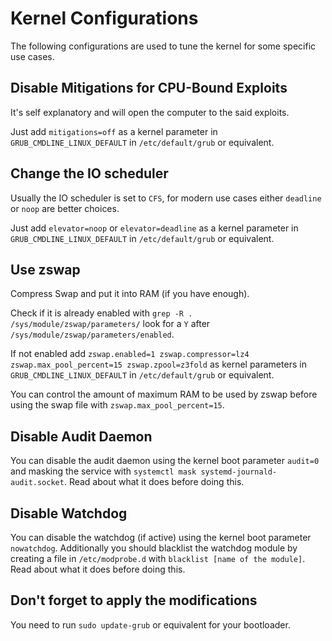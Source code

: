 # Kernel Configurations

The following configurations are used to tune the kernel for some specific use cases.

## Disable Mitigations for CPU-Bound Exploits
It's self explanatory and will open the computer to the said exploits.

Just add `mitigations=off` as a kernel parameter in `GRUB_CMDLINE_LINUX_DEFAULT` in `/etc/default/grub` or equivalent.

## Change the IO scheduler
Usually the IO scheduler is set to `CFS`, for modern use cases either `deadline` or `noop` are better choices.

Just add `elevator=noop` or `elevator=deadline` as a kernel parameter in `GRUB_CMDLINE_LINUX_DEFAULT` in `/etc/default/grub` or equivalent.

## Use zswap
Compress Swap and put it into RAM (if you have enough).

Check if it is already enabled with `grep -R . /sys/module/zswap/parameters/` look for a `Y` after `/sys/module/zswap/parameters/enabled`.

If not enabled add `zswap.enabled=1 zswap.compressor=lz4 zswap.max_pool_percent=15 zswap.zpool=z3fold` as kernel parameters in `GRUB_CMDLINE_LINUX_DEFAULT` in `/etc/default/grub` or equivalent.

You can control the amount of maximum RAM to be used by zswap before using the swap file with `zswap.max_pool_percent=15`.

## Disable Audit Daemon

You can disable the audit daemon using the kernel boot parameter `audit=0` and masking the service with `systemctl mask systemd-journald-audit.socket`. Read about what it does before doing this.

## Disable Watchdog
You can disable the watchdog (if active) using the kernel boot parameter `nowatchdog`. Additionally you should blacklist the watchdog module by creating a file in
`/etc/modprobe.d` with `blacklist [name of the module]`. Read about what it does before doing this.

## Don't forget to apply the modifications

You need to run `sudo update-grub` or equivalent for your bootloader.

